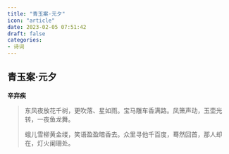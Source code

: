 ```yaml
---
title: "青玉案·元夕"
icon: "article"
date: 2023-02-05 07:51:42
draft: false
categories:
- 诗词
---
```


## 青玉案·元夕
**辛弃疾**

> 东风夜放花千树，更吹落、星如雨。宝马雕车香满路。凤箫声动，玉壶光转，一夜鱼龙舞。
>
> 蛾儿雪柳黄金缕，笑语盈盈暗香去。众里寻他千百度，蓦然回首，那人却在，灯火阑珊处。

<!-- ![tulip](/images/tulip200.png) -->
<!-- <img src="https://oldbig9.github.io/images/tulip.png"> -->
